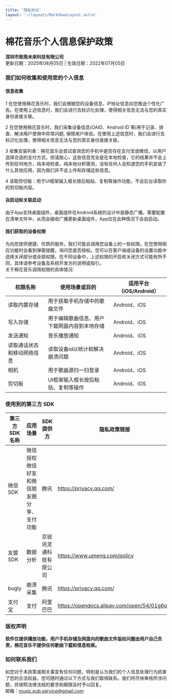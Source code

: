 ```yaml
---
title: '隐私协议'
layout: '~/layouts/MarkdownLayout.astro'
---
```


# 棉花音乐个人信息保护政策
**深圳市致简未来科技有限公司**  
更新日期：2025年08月05日 | 生效日期：2022年07月05日

### 我们如何收集和使用您的个人信息
#### 信息收集
1 在您使用棉花音乐时，我们会根据您的设备信息、IP地址信息向您推送个性化广告。在使用上述信息时，我们会进行去标识化处理，使得相关信息无法与您的真实身份直接关联。

2 在您使用棉花音乐时，我们采集设备信息(OAID、Android ID 等)用于记录、排查、解决用户使用中异常问题, 保障用户体验。在使用上述信息时，我们会进行去标识化处理，使得相关信息无法与您的真实身份直接关联。

3 收集安装列表：棉花音乐会尝试查询您的手机中是否存在支付宝或微信，以用户选择合适的支付方式，但请放心，这些信息完全是在本地检查，它的结果并不会上传到任何地方，纯本地检查，纯本地分析猜测，没有任何人会知道您的手机安装了什么其他应用，因为我们并不会上传和存储这些信息。

4 读取剪切板：用于UI框架输入框长按后粘贴、复制等操作功能，不会后台读取你的剪切板内容。

#### 自启动和关联启动
由于App支持桌面组件，桌面组件在Android系统的设计中是静态广播，需要配置在清单文件中，从而会接收广播更新桌面组件，App仅在此种情况下会自启动。

#### 我们获取的设备权限
为向您提供便捷、优质的服务，我们可能会调用您设备上的一些权限。在您使用相应功能时会看到弹窗提醒，询问您是否授权。您可以在客户端或设备的设置功能中选择关闭部分或全部权限。在不同设备中，上述权限的开启和关闭方式可能有所不同，具体请参考设备及系统开发方的说明或指引。  
关于棉花音乐调用权限的具体情况:

| 权限名称          | 使用场景或目的                    | 适用平台（iOS/Android）  |  
|---------------|----------------------------|--------------------|
| 读取内置存储        | 用于获取手机存储中的歌曲文件             |Android、iOS|
| 写入存储          | 用于编辑歌曲信息、用户下载网盘内容到本地存储     |Android、iOS|
| 发送通知          | 音乐播放通知                     |Android、iOS|
| 读取通话状态和移动网络信息 | 读取设备id以统计和解决崩溃问题           |Android、iOS|
| 相机            | 用于歌曲源扫一扫登录                 |Android、iOS|
| 剪切板           | UI框架输入框长按后粘贴、复制等操作 |Android、iOS|

### 使用到的第三方 SDK
| 第三方SDK名称 | 应用场景                  | SDK提供方      | 隐私政策链接  |  
|----------|-----------------------|-------------|-------------------|
| 微信SDK    | 微信授权微信好友和微信朋友圈分享、支付功能 | 腾讯          |https://privacy.qq.com/|
| 友盟SDK    | 数据分析                  | 京锐讯灵通科技有限公司 |https://www.umeng.com/policy|
| bugly    | 崩溃采集                  | 腾讯          |https://privacy.qq.com/|
| 支付宝      | 支付                    | 阿里巴巴        |https://opendocs.alipay.com/open/54/01g6qm|

### 版权声明
**软件仅提供播放功能，用户手机存储及网盘内的歌曲文件版权问题由用户自己负责，棉花音乐不提供任何歌曲下载和信息检索。**

### 如何联系我们
如您对于本政策或相关事宜有任何问题，特别是认为我们的个人信息处理行为损害了您的合法权益，您可随时通过以下方式与我们取得联系。我们将尽快审核所涉问题，并按照法律法规的要求和期限及时予以回复。  
邮箱：music.pub.service@gmail.com

 

